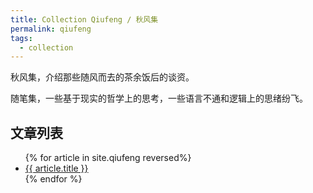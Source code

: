 ```yaml
---
title: Collection Qiufeng / 秋风集
permalink: qiufeng
tags:
  - collection
---
```


秋风集，介绍那些随风而去的茶余饭后的谈资。

随笔集，一些基于现实的哲学上的思考，一些语言不通和逻辑上的思绪纷飞。

## 文章列表

<ul>
{% for article in site.qiufeng reversed%}
<li>
<a href="{{article.url}}">
    {{ article.title }}
</a>
</li>
{% endfor %}
</ul>